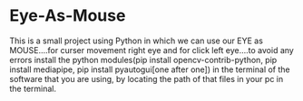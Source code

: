 # Eye-As-Mouse

This is a small project using Python in which we can use our EYE as MOUSE....for curser movement right eye and for click left eye....to avoid any errors install the python modules(pip install opencv-contrib-python, pip install mediapipe, pip install pyautogui[one after one]) in the terminal of the software that you are using, by locating the path of that files in your pc in the terminal.
